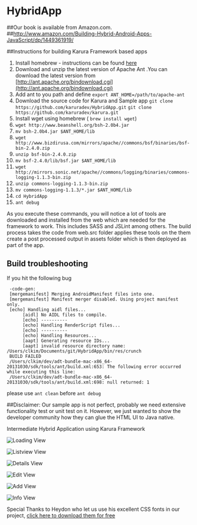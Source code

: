 HybridApp
=========

##Our book is available from Amazon.com.
##http://www.amazon.com/Building-Hybrid-Android-Apps-JavaScript/dp/1449361919/

##Instructions for building Karura Framework based apps

1. Install homebrew - instructions can be found [here](http://brew.sh/)
2. Download and unzip the latest version of Apache Ant .You can download the latest version from [http://ant.apache.org/bindownload.cgi](http://ant.apache.org/bindownload.cgi)
3. Add ant to you path and define `export ANT_HOME=/path/to/apache-ant`
4. Download the source code for Karura and Sample app
`git clone https://github.com/karuradev/HybridApp.git`
`git clone https://github.com/karuradev/karura.git`
5. Install wget using homebrew ( `brew install wget`)
6. `wget http://www.beanshell.org/bsh-2.0b4.jar `
7. `mv bsh-2.0b4.jar $ANT_HOME/lib`
8. `wget http://www.bizdirusa.com/mirrors/apache//commons/bsf/binaries/bsf-bin-2.4.0.zip`
9. `unzip bsf-bin-2.4.0.zip`
10. `mv bsf-2.4.0/lib/bsf.jar $ANT_HOME/lib`
11. `wget http://mirrors.sonic.net/apache//commons/logging/binaries/commons-logging-1.1.3-bin.zip`
12. `unzip commons-logging-1.1.3-bin.zip`
13. `mv commons-logging-1.1.3/*.jar $ANT_HOME/lib`
14. `cd HybridApp`
15. `ant debug`

As you execute these commands, you will notice a lot of tools are downloaded and installed from the web which are needed for the framework to work. This includes SASS and JSLint among others. The build process takes the code from web.src folder applies these tools on the them create a post processed output in assets folder which is then deployed as part of the app.

Build troubleshooting
----
If you hit the following bug

     -code-gen:
     [mergemanifest] Merging AndroidManifest files into one.
     [mergemanifest] Manifest merger disabled. Using project manifest only.
     [echo] Handling aidl files...
          [aidl] No AIDL files to compile.
          [echo] ----------
          [echo] Handling RenderScript files...
          [echo] ----------
          [echo] Handling Resources...
          [aapt] Generating resource IDs...
          [aapt] invalid resource directory name: /Users/clkim/Documents/git/HybridApp/bin/res/crunch
     BUILD FAILED
     /Users/clkim/dev/adt-bundle-mac-x86_64-20131030/sdk/tools/ant/build.xml:653: The following error occurred while executing this line:
     /Users/clkim/dev/adt-bundle-mac-x86_64-20131030/sdk/tools/ant/build.xml:698: null returned: 1

please use `ant clean` before `ant debug` 


##Disclaimer: Our sample app is not perfect, probably we need extensive functionality test or unit test on it. However, we just wanted to show the developer community how they can glue the HTML UI to Java native.

Intermediate Hybrid Application using Karura Framework


![Loading View](https://raw.github.com/karuradev/screenshots/master/hybrid_contacts/loading.png)

![Listview View](https://raw.github.com/karuradev/screenshots/master/hybrid_contacts/listview.png)

![Details View](https://raw.github.com/karuradev/screenshots/master/hybrid_contacts/details.png)

![Edit View](https://raw.github.com/karuradev/screenshots/master/hybrid_contacts/edit.png)

![Add View](https://raw.github.com/karuradev/screenshots/master/hybrid_contacts/add.png)

![Info View](https://raw.github.com/karuradev/screenshots/master/hybrid_contacts/info.png)




Special Thanks to Heydon who let us use his excellent CSS fonts in our project, [click here to download them for free](http://www.fontsquirrel.com/foundry/Heydon-Pickering)


